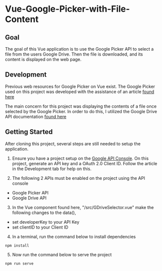 # Vue-Google-Picker-with-File-Content
## Goal
The goal of this Vue application is to use the Google Picker API to select a file from the users Google Drive. Then the file is downloaded, and its content is displayed on the web page. 

## Development
Previous web resources for Google Picker on Vue exist. The Google Picker used on this project was developed with the assistance of an article [found here](https://medium.com/timeless/google-picker-with-vue-2a39de7f36e) 

The main concern for this project was displaying the contents of a file once selected by the Google Picker. In order to do this, I utilized the Google Drive API documentation [found here](https://developers.google.com/drive/api/v2/reference/files/get)


## Getting Started
After cloning this project, several steps are still needed to setup the application. 

1. Ensure you have a project setup on the [Google API Console](https://console.developers.google.com). On this project, generate an API key and a OAuth 2.0 Client ID. Follow the article in the Development tab for help on this. 

2. The following 2 APIs must be enabled on the project using the API console
  - Google Picker API
  - Google Drive API
  
3. In the Vue component found here, "/src/GDriveSelector.vue" make the following changes to the data(),
  - set developerKey to your API Key
  - set clientID to your Client ID

4. In a terminal, run the command below to install dependencies
```
npm install
```
5) Now run the command below to serve the project
```
npm run serve
```
  



